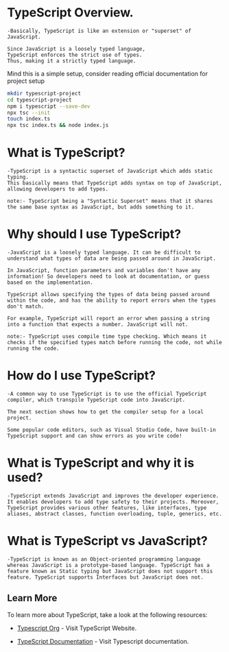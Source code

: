 
# TypeScript Overview.

    -Basically, TypeScript is like an extension or "superset" of JavaScript.

    Since JavaScript is a loosely typed language,
    TypeScript enforces the strict use of types.
    Thus, making it a strictly typed language.


Mind this is a simple setup, consider reading official documentation for project setup
```bash
mkdir typescript-project
cd typescript-project
npm i typescript --save-dev
npx tsc --init
touch index.ts
npx tsc index.ts && node index.js
```

# What is TypeScript?

    -TypeScript is a syntactic superset of JavaScript which adds static typing.
    This basically means that TypeScript adds syntax on top of JavaScript, allowing developers to add types.

    note:- TypeScript being a "Syntactic Superset" means that it shares the same base syntax as JavaScript, but adds something to it.

# Why should I use TypeScript?

    -JavaScript is a loosely typed language. It can be difficult to understand what types of data are being passed around in JavaScript.

    In JavaScript, function parameters and variables don't have any information! So developers need to look at documentation, or guess based on the implementation.

    TypeScript allows specifying the types of data being passed around within the code, and has the ability to report errors when the types don't match.

    For example, TypeScript will report an error when passing a string into a function that expects a number. JavaScript will not.

    note:- TypeScript uses compile time type checking. Which means it checks if the specified types match before running the code, not while running the code.

# How do I use TypeScript?

    -A common way to use TypeScript is to use the official TypeScript compiler, which transpile TypeScript code into JavaScript.

    The next section shows how to get the compiler setup for a local project.

    Some popular code editors, such as Visual Studio Code, have built-in TypeScript support and can show errors as you write code!

# What is TypeScript and why it is used?

    -TypeScript extends JavaScript and improves the developer experience. It enables developers to add type safety to their projects. Moreover, TypeScript provides various other features, like interfaces, type aliases, abstract classes, function overloading, tuple, generics, etc.

# What is TypeScript vs JavaScript?

    -TypeScript is known as an Object-oriented programming language whereas JavaScript is a prototype-based language. TypeScript has a feature known as Static typing but JavaScript does not support this feature. TypeScript supports Interfaces but JavaScript does not.

## Learn More

To learn more about TypeScript, take a look at the following resources:

- [Typescript Org](https://www.typescriptlang.org/) - Visit TypeScript Website.

- [TypeScript Documentation](https://www.typescriptlang.org/docs/) - Visit Typescript documentation.

